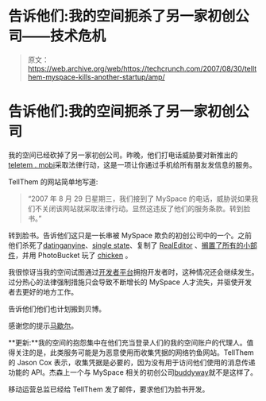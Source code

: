 # 告诉他们:我的空间扼杀了另一家初创公司——技术危机

> 原文：<https://web.archive.org/web/https://techcrunch.com/2007/08/30/tellthem-myspace-kills-another-startup/amp/>

# 告诉他们:我的空间扼杀了另一家初创公司

[](https://web.archive.org/web/20160914211929/http://tellthem.mobi/)我的空间已经砍掉了另一家初创公司。昨晚，他们打电话威胁要对新推出的[teletem . mobi](https://web.archive.org/web/20160914211929/http://tellthem.mobi/)采取法律行动，这是一项让你通过手机给所有朋友发信息的服务。

TellThem 的网站简单地写道:

> “2007 年 8 月 29 日星期三，我们接到了 MySpace 的电话，威胁说如果我们不关闭该网站就采取法律行动。显然这违反了他们的服务条款。转到脸书。”

转到脸书。告诉他们这只是一长串被 MySpace 欺负的初创公司中的一个。之前他们杀死了[datinganyine](https://web.archive.org/web/20160914211929/http://www.techcrunch.com/2006/06/20/myspace-feeds-the-deadpool-nukes-another-startup/)、[single state](https://web.archive.org/web/20160914211929/http://www.techcrunch.com/2006/06/15/myspace-nukes-singlestatus/)、复制了 [RealEditor](https://web.archive.org/web/20160914211929/http://www.techcrunch.com/2007/05/21/realeditor-says-myspace-ripped-us-off/) 、[搁置了所有的小部件](https://web.archive.org/web/20160914211929/http://www.techcrunch.com/2007/01/18/myspace-is-getting-a-little-testy/)，并用 PhotoBucket 玩了 [chicken](https://web.archive.org/web/20160914211929/http://www.techcrunch.com/2007/04/10/photobucket-videos-blocked-on-myspace/) 。

我很惊讶当我的空间试图通过[开发者平台](https://web.archive.org/web/20160914211929/http://www.techcrunch.com/2007/06/29/myspace-likely-to-open-platform-to-3rd-party-developers/)拥抱开发者时，这种情况还会继续发生。过分热心的法律强制措施只会导致不断增长的 MySpace 人才流失，并驱使开发者去更好的地方工作。

告诉他们他们也计划搬到贝博。

感谢您的提示[马歇尔](https://web.archive.org/web/20160914211929/http://marshallk.com/)。

**更新:**我的空间的抱怨集中在他们充当登录人们的我的空间账户的代理人。值得关注的是，此类服务可能是为恶意使用而收集凭据的网络钓鱼网站。TellThem 的 Jason Cox 表示，收集凭据是必要的，因为没有用于访问他们使用的消息传递功能的 API。杰森上一个与 MySpace 相关的初创公司[buddyway](https://web.archive.org/web/20160914211929/http://www.techcrunch.com/2007/02/15/new-myspace-focused-browser-launched/)就不是这样了。

移动运营总监已经给 TellThem 发了邮件，要求他们为脸书开发。
